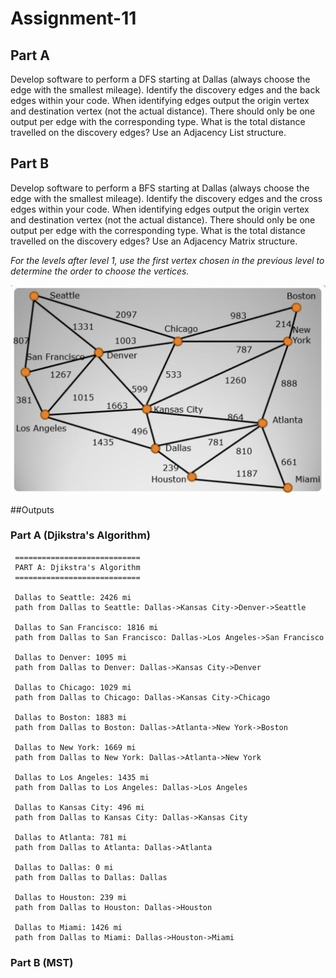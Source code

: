 # Assignment-11

## __Part A__
Develop software to perform a DFS starting at Dallas (always 
choose the edge with the smallest mileage).   Identify the 
discovery edges and the back edges within your code.  When 
identifying edges output the origin vertex and destination vertex 
(not the actual distance). There should only be one output per 
edge with the corresponding type. What is the total distance 
travelled on the discovery edges? Use an Adjacency List 
structure. 

## __Part B__
Develop software to perform a BFS starting at Dallas (always 
choose the edge with the smallest mileage).  Identify the 
discovery edges and the cross edges within your code. When 
identifying edges output the origin vertex and destination vertex 
(not the actual distance). There should only be one output per 
edge with the corresponding type.  What is the total distance 
travelled on the discovery edges? Use an Adjacency Matrix 
structure. 
 
*For the levels after level 1, use the first vertex chosen in the 
previous level to determine the order to choose the vertices.*

<img src='graph.png' title='Graph' width='' alt='Graph' />

##Outputs

### Part A (Djikstra's Algorithm)
     ============================
     PART A: Djikstra's Algorithm
     ============================
     
     Dallas to Seattle: 2426 mi
     path from Dallas to Seattle: Dallas->Kansas City->Denver->Seattle
     
     Dallas to San Francisco: 1816 mi
     path from Dallas to San Francisco: Dallas->Los Angeles->San Francisco
     
     Dallas to Denver: 1095 mi
     path from Dallas to Denver: Dallas->Kansas City->Denver
     
     Dallas to Chicago: 1029 mi
     path from Dallas to Chicago: Dallas->Kansas City->Chicago
     
     Dallas to Boston: 1883 mi
     path from Dallas to Boston: Dallas->Atlanta->New York->Boston
     
     Dallas to New York: 1669 mi
     path from Dallas to New York: Dallas->Atlanta->New York
     
     Dallas to Los Angeles: 1435 mi
     path from Dallas to Los Angeles: Dallas->Los Angeles
     
     Dallas to Kansas City: 496 mi
     path from Dallas to Kansas City: Dallas->Kansas City
     
     Dallas to Atlanta: 781 mi
     path from Dallas to Atlanta: Dallas->Atlanta
     
     Dallas to Dallas: 0 mi
     path from Dallas to Dallas: Dallas
     
     Dallas to Houston: 239 mi
     path from Dallas to Houston: Dallas->Houston
     
     Dallas to Miami: 1426 mi
     path from Dallas to Miami: Dallas->Houston->Miami
    
### Part B (MST)
    
